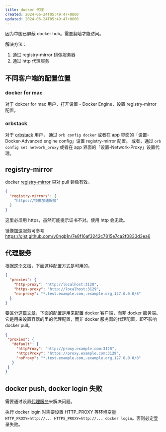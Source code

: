 ```yaml
---
title: docker 代理
created: 2024-06-24T05:49:47+0800
updated: 2024-06-24T05:49:47+0800
---
```



因为中国已屏蔽 docker hub。需要翻墙才能访问。

解决方法：

1. 通过 registry-mirror 镜像服务器
2. 通过 http 代理服务

## 不同客户端的配置位置

### docker for mac

对于 dokcer for mac 用户，打开设置 - Docker Engine，设置 registry-mirror 配置。

### orbstack

对于 [orbstack](https://orbstack.dev/) 用户，
通过 `orb config docker` 或者在 app 界面的「设置-Docker-Advanced engine config」设置 registry-mirror 配置。
或者，通过 `orb config set network_proxy` 或者在 app 界面的「设置-Network-Proxy」设置代理。

## registry-mirror

docker [registry-mirror](https://docs.docker.com/docker-hub/image-library/mirror/) 只对 pull 镜像有效。

```json
{
  "registry-mirrors": [
    "https://镜像加速服务"
  ]
}
```

这里必须用 https，虽然可能提示证书不对。使用 http 会无效。

镜像加速服务可参考 https://gist.github.com/y0ngb1n/7e8f16af3242c7815e7ca2f0833d3ea6

## 代理服务

根据[这个文档](https://docs.docker.com/config/daemon/systemd/#httphttps-proxy)，下面这种配置方式是可用的。

```json
{
  "proxies": {
    "http-proxy": "http://localhost:3128",
    "https-proxy": "http://localhost:3129",
    "no-proxy": "*.test.example.com,.example.org,127.0.0.0/8"
  }
}
```


要区分[这篇文章](https://docs.docker.com/network/proxy/#configure-the-docker-client)，下面的配置是用来配置 docker 客户端，而非 docker 服务端。它是用来设置容器的里的代理配置，而非 docker 服务器的代理配置，即不影响 docker pull。

```json
{
 "proxies": {
   "default": {
     "httpProxy": "http://proxy.example.com:3128",
     "httpsProxy": "https://proxy.example.com:3129",
     "noProxy": "*.test.example.com,.example.org,127.0.0.0/8"
   }
 }
}
```

## docker push, docker login 失败

需要通过设置[代理服务](#代理服务)来解决问题。

执行 docker login 时需要设置 HTTP_PROXY 等环境变量 `HTTP_PROXY=http://... HTTPS_PROXY=http://... docker login`。否则必定登录失败。
